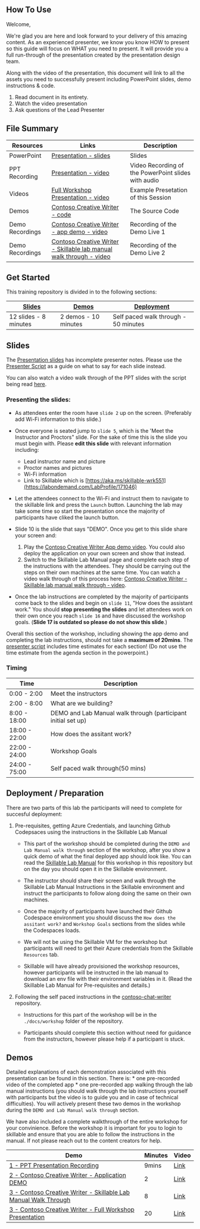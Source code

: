 ## How To Use 

Welcome,

We're glad you are here and look forward to your delivery of this amazing content. As an experienced presenter, we know you know HOW to present so this guide will focus on WHAT you need to present. It will provide you a full run-through of the presentation created by the presentation design team. 

Along with the video of the presentation, this document will link to all the assets you need to successfully present including PowerPoint slides, demo instructions & code.

1.  Read document in its entirety.
2.  Watch the video presentation
3.  Ask questions of the Lead Presenter

## File Summary

| Resources          | Links                            | Description |
|-------------------|----------------------------------|-------------------|
| PowerPoint        | [Presentation - slides](https://aka.ms/AArxx4v) | Slides |
| PPT Recording     | [Presentation - video](https://aka.ms/AAs4l8x) | Video Recording of the PowerPoint slides with audio |
| Videos            | [Full Workshop Presentation - video](https://aka.ms/AAs50ni) | Example Presetation of this Session |
| Demos             | [Contoso Creative Writer - code](https://github.com/Azure-Samples/contoso-creative-writer) | The Source Code | 
| Demo Recordings           | [Contoso Creative Writer - app demo - video](https://aka.ms/AAs4t0n) | Recording of the Demo Live 1 | 
| Demo Recordings           | [Contoso Creative Writer - Skillable lab manual walk through - video](https://aka.ms/AAs9str) | Recording of the Demo Live 2 | 


## Get Started

This training repository is divided in to the following sections:

| [Slides](#slides) | [Demos](#demos) | [Deployment](#deployment-Preparation) | 
|-------------------|---------------------------|--------------------------------------
| 12 slides - 8 minutes| 2 demos - 10 minutes | Self paced walk through - 50 minutes

## Slides

The [Presentation slides](https://aka.ms/AArxx4v) has incomplete presenter notes. Please use the [Presenter Script](SCRIPT.md) as a guide on what to say for each slide instead. 

You can also watch a video walk through of the PPT slides with the script being read [here](https://aka.ms/AAs4l8x). 

### Presenting the slides: 

- As attendees enter the room have `slide 2` up on the screen. (Preferably add Wi-Fi information to this slide.)
  
- Once everyone is seated jump to `slide 5`, which is the 'Meet the Instructor and Proctors" slide. For the sake of time this is the slide you must begin with. Please **edit this slide** with relevant information including:
  
    * Lead instructor name and picture
    * Proctor names and pictures 
    * Wi-Fi information
    * Link to Skillable which is [https://aka.ms/skillable-wrk551](https://labondemand.com/LabProfile/171046)
      
- Let the attendees connect to the Wi-Fi and instruct them to navigate to the skillable link and press the `Launch` button. Launching the lab may take some time so start the presentation once the majority of participants have cliked the launch button. 
  
- Slide 10 is the slide that says "DEMO". Once you get to this slide share your screen and:
  
    1. Play the [Contoso Creative Writer App demo video](https://aka.ms/AAs4t0n). You could also deploy the application on your own screen and show that instead. 
    2. Switch to the Skillable Lab Manual page and complete each step of the instructions with the attendees. They should be carrying out the steps on their own machines at the same time. You can watch a video walk through of this process here:  [Contoso Creative Writer - Skillable lab manual walk through - video](https://microsoft.sharepoint.com/:v:/t/AI-Tour-FY25/ERnYuMS_ZAxMslEipbzS5AwB4mPVRREWiAzG51kkf2cVEg?e=aGLtmq).
       
- Once the lab instructions are completed by the majority of participants come back to the slides and begin on `slide 11`, "How does the assistant work." You should **stop presenting the slides** and let attendees work on their own once you reach `slide 16` and have discussed the workshop goals. (**Slide 17 is outdated so please do not show this slide**.) 

Overall this section of the workshop, including showing the app demo and completing the lab instructions, should not take a **maximum of 20mins**. The [presenter script](SCRIPT.md) includes time estimates for each section! (Do not use the time estimate from the agenda section in the powerpoint.)

### Timing

| Time        | Description 
--------------|-------------
0:00 - 2:00   | Meet the instructors 
2:00 - 8:00  | What are we building?
8:00 - 18:00 | DEMO and Lab Manual walk through (participant initial set up)
18:00 - 22:00 | How does the assitant work?
22:00 - 24:00 | Workshop Goals 
24:00 - 75:00 | Self paced walk through(50 mins)

## Deployment / Preparation

There are two parts of this lab the participants will need to complete for succesful deployment: 

1. Pre-requisites, getting Azure Credentials, and launching Github Codepsaces using the instructions in the Skillable Lab Manual

    * This part of the workshop should be completed during the `DEMO and Lab Manual walk through` section of the workshop, after you show a quick demo of what the final deployed app should look like. You can read the [Skillable Lab Manual](LAB_MANUAL.md) for this workshop in this repository but on the day you should open it in the Skillable environment. 

    * The instructor should share their screen and walk through the Skillable Lab Manual Instructions in the Skillable environment and instruct the participants to follow along doing the same on their own machines. 

    * Once the majority of participants have launched their Github Codespace environment you should discuss the `How does the assitant work?` and `Workshop Goals` sections from the slides while the Codespaces loads. 

    * We will not be using the Skillable VM for the workshop but participants will need to get their Azure credentials from the Skillable `Resources` tab. 

    * Skillable will have already provisioned the workshop resources, however participants will be instructed in the lab manual to download an env file with their environment variables in it. (Read the Skillable Lab Manual for Pre-requisites and details.)

2.   Following the self paced instructions in the [contoso-chat-writer](https://github.com/Azure-Samples/contoso-creative-writer) repository.

        * Instructions for this part of the workshop will be in the `./docs/workshop` folder of the repository.
          
        * Participants should complete this section without need for guidance from the instructors, however please help if a participant is stuck.  


## Demos

Detailed explanations of each demonstration associated with this presentation can be found in this section. There is:
    * one pre-recorded video of the completed app 
    * one pre-recorded app walking through the lab manual instructions (you should walk through the lab instructions yourself with participants but the video is to guide you and in case of technical difficulties). 
You will actively present these two demos in the workshop during the `DEMO and Lab Manual walk through` section. 

We have also included a complete walkthrough of the entire workshop for your convinience. 
Before the workshop it is important for you to login to skillable and ensure that you are able to follow the instructions in the manual. If not please reach out to the content creators for help.

| Demo 	                                                                                               | Minutes | Video |
-------------------------------------------------------------------------------------------------------|---------|----------------- | 
|  [1 - PPT Presentation Recording](https://aka.ms/AAs4l8x) | 9mins       | [Link](https://aka.ms/AAs4l8x) |
|  [2 - Contoso Creative Writer - Application DEMO](https://github.com/Azure-Samples/contoso-creative-writer) | 2       | [Link](https://github.com/Azure-Samples/contoso-creative-writer) |
|  [3 - Contoso Creative Writer - Skillable Lab Manual Walk Through](LAB_MANUAL.md) | 8       | [Link](https://microsoft.sharepoint.com/:v:/t/AI-Tour-FY25/ERnYuMS_ZAxMslEipbzS5AwB4mPVRREWiAzG51kkf2cVEg?e=aGLtmq) |
|  [3 - Contoso Creative Writer - Full Workshop Presentation](https://aka.ms/AAs50ni) | 20       | [Link](https://aka.ms/AAs50ni) |

 
